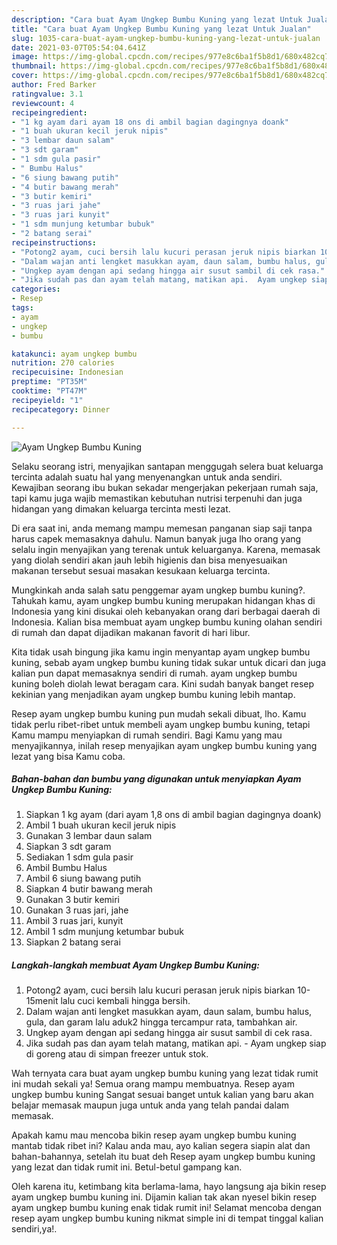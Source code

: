 ```yaml
---
description: "Cara buat Ayam Ungkep Bumbu Kuning yang lezat Untuk Jualan"
title: "Cara buat Ayam Ungkep Bumbu Kuning yang lezat Untuk Jualan"
slug: 1035-cara-buat-ayam-ungkep-bumbu-kuning-yang-lezat-untuk-jualan
date: 2021-03-07T05:54:04.641Z
image: https://img-global.cpcdn.com/recipes/977e8c6ba1f5b8d1/680x482cq70/ayam-ungkep-bumbu-kuning-foto-resep-utama.jpg
thumbnail: https://img-global.cpcdn.com/recipes/977e8c6ba1f5b8d1/680x482cq70/ayam-ungkep-bumbu-kuning-foto-resep-utama.jpg
cover: https://img-global.cpcdn.com/recipes/977e8c6ba1f5b8d1/680x482cq70/ayam-ungkep-bumbu-kuning-foto-resep-utama.jpg
author: Fred Barker
ratingvalue: 3.1
reviewcount: 4
recipeingredient:
- "1 kg ayam dari ayam 18 ons di ambil bagian dagingnya doank"
- "1 buah ukuran kecil jeruk nipis"
- "3 lembar daun salam"
- "3 sdt garam"
- "1 sdm gula pasir"
- " Bumbu Halus"
- "6 siung bawang putih"
- "4 butir bawang merah"
- "3 butir kemiri"
- "3 ruas jari jahe"
- "3 ruas jari kunyit"
- "1 sdm munjung ketumbar bubuk"
- "2 batang serai"
recipeinstructions:
- "Potong2 ayam, cuci bersih lalu kucuri perasan jeruk nipis biarkan 10-15menit lalu cuci kembali hingga bersih."
- "Dalam wajan anti lengket masukkan ayam, daun salam, bumbu halus, gula, dan garam lalu aduk2 hingga tercampur rata, tambahkan air."
- "Ungkep ayam dengan api sedang hingga air susut sambil di cek rasa."
- "Jika sudah pas dan ayam telah matang, matikan api.  Ayam ungkep siap di goreng atau di simpan freezer untuk stok."
categories:
- Resep
tags:
- ayam
- ungkep
- bumbu

katakunci: ayam ungkep bumbu 
nutrition: 270 calories
recipecuisine: Indonesian
preptime: "PT35M"
cooktime: "PT47M"
recipeyield: "1"
recipecategory: Dinner

---
```



![Ayam Ungkep Bumbu Kuning](https://img-global.cpcdn.com/recipes/977e8c6ba1f5b8d1/680x482cq70/ayam-ungkep-bumbu-kuning-foto-resep-utama.jpg)

Selaku seorang istri, menyajikan santapan menggugah selera buat keluarga tercinta adalah suatu hal yang menyenangkan untuk anda sendiri. Kewajiban seorang ibu bukan sekadar mengerjakan pekerjaan rumah saja, tapi kamu juga wajib memastikan kebutuhan nutrisi terpenuhi dan juga hidangan yang dimakan keluarga tercinta mesti lezat.

Di era  saat ini, anda memang mampu memesan panganan siap saji tanpa harus capek memasaknya dahulu. Namun banyak juga lho orang yang selalu ingin menyajikan yang terenak untuk keluarganya. Karena, memasak yang diolah sendiri akan jauh lebih higienis dan bisa menyesuaikan makanan tersebut sesuai masakan kesukaan keluarga tercinta. 



Mungkinkah anda salah satu penggemar ayam ungkep bumbu kuning?. Tahukah kamu, ayam ungkep bumbu kuning merupakan hidangan khas di Indonesia yang kini disukai oleh kebanyakan orang dari berbagai daerah di Indonesia. Kalian bisa membuat ayam ungkep bumbu kuning olahan sendiri di rumah dan dapat dijadikan makanan favorit di hari libur.

Kita tidak usah bingung jika kamu ingin menyantap ayam ungkep bumbu kuning, sebab ayam ungkep bumbu kuning tidak sukar untuk dicari dan juga kalian pun dapat memasaknya sendiri di rumah. ayam ungkep bumbu kuning boleh diolah lewat beragam cara. Kini sudah banyak banget resep kekinian yang menjadikan ayam ungkep bumbu kuning lebih mantap.

Resep ayam ungkep bumbu kuning pun mudah sekali dibuat, lho. Kamu tidak perlu ribet-ribet untuk membeli ayam ungkep bumbu kuning, tetapi Kamu mampu menyiapkan di rumah sendiri. Bagi Kamu yang mau menyajikannya, inilah resep menyajikan ayam ungkep bumbu kuning yang lezat yang bisa Kamu coba.

<!--inarticleads1-->

##### Bahan-bahan dan bumbu yang digunakan untuk menyiapkan Ayam Ungkep Bumbu Kuning:

1. Siapkan 1 kg ayam (dari ayam 1,8 ons di ambil bagian dagingnya doank)
1. Ambil 1 buah ukuran kecil jeruk nipis
1. Gunakan 3 lembar daun salam
1. Siapkan 3 sdt garam
1. Sediakan 1 sdm gula pasir
1. Ambil  Bumbu Halus
1. Ambil 6 siung bawang putih
1. Siapkan 4 butir bawang merah
1. Gunakan 3 butir kemiri
1. Gunakan 3 ruas jari, jahe
1. Ambil 3 ruas jari, kunyit
1. Ambil 1 sdm munjung ketumbar bubuk
1. Siapkan 2 batang serai




<!--inarticleads2-->

##### Langkah-langkah membuat Ayam Ungkep Bumbu Kuning:

1. Potong2 ayam, cuci bersih lalu kucuri perasan jeruk nipis biarkan 10-15menit lalu cuci kembali hingga bersih.
1. Dalam wajan anti lengket masukkan ayam, daun salam, bumbu halus, gula, dan garam lalu aduk2 hingga tercampur rata, tambahkan air.
1. Ungkep ayam dengan api sedang hingga air susut sambil di cek rasa.
1. Jika sudah pas dan ayam telah matang, matikan api.  - Ayam ungkep siap di goreng atau di simpan freezer untuk stok.




Wah ternyata cara buat ayam ungkep bumbu kuning yang lezat tidak rumit ini mudah sekali ya! Semua orang mampu membuatnya. Resep ayam ungkep bumbu kuning Sangat sesuai banget untuk kalian yang baru akan belajar memasak maupun juga untuk anda yang telah pandai dalam memasak.

Apakah kamu mau mencoba bikin resep ayam ungkep bumbu kuning mantab tidak ribet ini? Kalau anda mau, ayo kalian segera siapin alat dan bahan-bahannya, setelah itu buat deh Resep ayam ungkep bumbu kuning yang lezat dan tidak rumit ini. Betul-betul gampang kan. 

Oleh karena itu, ketimbang kita berlama-lama, hayo langsung aja bikin resep ayam ungkep bumbu kuning ini. Dijamin kalian tak akan nyesel bikin resep ayam ungkep bumbu kuning enak tidak rumit ini! Selamat mencoba dengan resep ayam ungkep bumbu kuning nikmat simple ini di tempat tinggal kalian sendiri,ya!.

